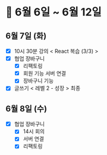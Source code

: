 # 🐯 6월 6일 ~ 6월 12일

## 6월 7일 (화)

- [x] 10시 30분 강의 < React 복습 (3/3) >
- [x] 협업 장바구니
  - [x] 리팩토링
  - [x] 회원 기능 서버 연결
  - [x] 장바구니 기능
- [x] 글쓰기 < 레벨 2 - 성장 > 최종

## 6월 8일 (수)

- [x] 협업 장바구니
  - [x] 14시 회의
  - [x] 서버 연결
  - [x] 리팩토링
